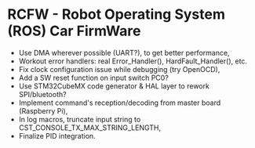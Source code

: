 # RCFW - Robot Operating System (ROS) Car FirmWare

* Use DMA wherever possible (UART?), to get better performance,
* Workout error handlers: real Error_Handler(), HardFault_Handler(), etc.
* Fix clock configuration issue while debugging (try OpenOCD),
* Add a SW reset function on input switch PC0?
* Use STM32CubeMX code generator & HAL layer to rework SPI/bluetooth?
* Implement command's reception/decoding from master board (Raspberry Pi),
* In log macros, truncate input string to CST_CONSOLE_TX_MAX_STRING_LENGTH,
* Finalize PID integration.